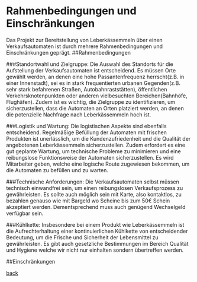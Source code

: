 # Rahmenbedingungen und Einschränkungen
Das Projekt zur Bereitstellung von Leberkässemmeln über einen Verkaufsautomaten ist durch mehrere Rahmenbedingungen und Einschränkungen geprägt. 
##Rahmenbedingungen

###Standortwahl und Zielgruppe:
Die Auswahl des Standorts für die Aufstellung der Verkaufsautomaten ist entscheidend. Es müssen Orte gewählt werden, an denen eine hohe Passantenfrequenz herrscht(z.B. in einer Innenstadt), sei es in stark frequentierten urbanen Gegenden(z.B. sehr stark befahrenen Straßen, Autobahnraststätten), öffentlichen Verkehrsknotenpunkten oder anderen vielbesuchten Bereichen(Bahnhöfe, Flughäfen). Zudem ist es wichtig, die Zielgruppe zu identifizieren, um sicherzustellen, dass die Automaten an Orten platziert werden, an denen die potenzielle Nachfrage nach Leberkässemmeln hoch ist.

###Logistik und Wartung:
Die logistischen Aspekte sind ebenfalls entscheidend. Regelmäßige Befüllung der Automaten mit frischen Produkten ist unerlässlich, um die Kundenzufriedenheit und die Qualität der angebotenen Leberkässemmeln sicherzustellen. Zudem erfordert es eine gut geplante Wartung, um technische Probleme zu minimieren und eine reibungslose Funktionsweise der Automaten sicherzustellen. Es wird Mitarbeiter geben, welche eine logische Route zugewiesen bekommen, um die Automaten zu befüllen und zu warten.

###Technische Anforderungen:
Die Verkaufsautomaten selbst müssen technisch einwandfrei sein, um einen reibungslosen Verkaufsprozess zu gewährleisten. Es sollte auch möglich sein mit Karte, also kontaktlos, zu bezahlen genauso wie mit Bargeld wo Scheine bis zum 50€ Schein akzeptiert werden. Dementsprechend muss auch genügend Wechselgeld verfügbar sein. 

###Kühlkette:
Insbesondere bei einem Produkt wie Leberkässemmeln ist die Aufrechterhaltung einer kontinuierlichen Kühlkette von entscheidender Bedeutung, um die Frische und Sicherheit der Lebensmittel zu gewährleisten. Es gibt auch gesetzliche Bestimmungen im Bereich Qualität und Hygiene welche wir nicht nur einhalten sondern übertreffen werden.

##Einschränkungen

[back](Deckblatt.md)